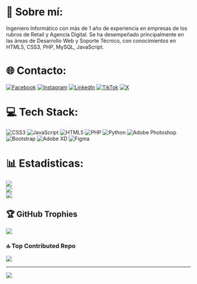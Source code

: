 # 💫 Sobre mí:
Ingeniero Informático con más de 1 año de experiencia en empresas de los rubros de Retail y Agencia Digital. Se ha desempeñado principalmente en las áreas de Desarrollo Web y Soporte Técnico, con conocimientos en HTML5, CSS3, PHP, MySQL, JavaScript.


# 🌐 Contacto:
[![Facebook](https://img.shields.io/badge/Facebook-%231877F2.svg?logo=Facebook&logoColor=white)](https://facebook.com/aruizarce) [![Instagram](https://img.shields.io/badge/Instagram-%23E4405F.svg?logo=Instagram&logoColor=white)](https://instagram.com/aruizarce) [![LinkedIn](https://img.shields.io/badge/LinkedIn-%230077B5.svg?logo=linkedin&logoColor=white)](https://linkedin.com/in/https://www.linkedin.com/in/alex-ruiz-arce-93104225/) [![TikTok](https://img.shields.io/badge/TikTok-%23000000.svg?logo=TikTok&logoColor=white)](https://tiktok.com/@aruizarce) [![X](https://img.shields.io/badge/X-black.svg?logo=X&logoColor=white)](https://x.com/aruizarce) 

# 💻 Tech Stack:
![CSS3](https://img.shields.io/badge/css3-%231572B6.svg?style=flat-square&logo=css3&logoColor=white) ![JavaScript](https://img.shields.io/badge/javascript-%23323330.svg?style=flat-square&logo=javascript&logoColor=%23F7DF1E) ![HTML5](https://img.shields.io/badge/html5-%23E34F26.svg?style=flat-square&logo=html5&logoColor=white) ![PHP](https://img.shields.io/badge/php-%23777BB4.svg?style=flat-square&logo=php&logoColor=white) ![Python](https://img.shields.io/badge/python-3670A0?style=flat-square&logo=python&logoColor=ffdd54) ![Adobe Photoshop](https://img.shields.io/badge/adobe%20photoshop-%2331A8FF.svg?style=flat-square&logo=adobe%20photoshop&logoColor=white) ![Bootstrap](https://img.shields.io/badge/bootstrap-%238511FA.svg?style=flat-square&logo=bootstrap&logoColor=white) ![Adobe XD](https://img.shields.io/badge/Adobe%20XD-470137?style=flat-square&logo=Adobe%20XD&logoColor=#FF61F6) ![Figma](https://img.shields.io/badge/figma-%23F24E1E.svg?style=flat-square&logo=figma&logoColor=white)

# 📊 Estadisticas:
![](https://github-readme-stats.vercel.app/api?username=aruiz021&theme=tokyonight&hide_border=false&include_all_commits=false&count_private=false)<br/>
![](https://github-readme-streak-stats.herokuapp.com/?user=aruiz021&theme=tokyonight&hide_border=false)<br/>
![](https://github-readme-stats.vercel.app/api/top-langs/?username=aruiz021&theme=tokyonight&hide_border=false&include_all_commits=false&count_private=false&layout=compact)

## 🏆 GitHub Trophies
![](https://github-profile-trophy.vercel.app/?username=aruiz021&theme=radical&no-frame=false&no-bg=true&margin-w=4)

### 🔝 Top Contributed Repo
![](https://github-contributor-stats.vercel.app/api?username=aruiz021&limit=5&theme=dark&combine_all_yearly_contributions=true)

---
[![](https://visitcount.itsvg.in/api?id=aruiz021&icon=0&color=0)](https://visitcount.itsvg.in)

<!-- Proudly created with GPRM ( https://gprm.itsvg.in ) -->
